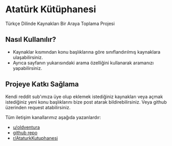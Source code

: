 # Atatürk Kütüphanesi
Türkçe Dilinde Kaynakları Bir Araya Toplama Projesi

## Nasıl Kullanılır?

* Kaynaklar kısmından konu başlıklarına göre sınıflandırılmış kaynaklara ulaşabilirsiniz.  
* Ayrıca sayfanın yukarısındaki arama özelliğini kullanarak aramanızı yapabilirsiniz.

## Projeye Katkı Sağlama

Kendi reddit sub'ımıza üye olup eklemek istediğiniz kaynakları veya açmak istediğiniz yeni konu başlıklarını bize post atarak bildirebilirsiniz. Veya github üzerinden request atabilirsiniz.

Tüm iletişim kanallarımız aşağıda yazanlardır:

- [u/oldventura](https://reddit.com/user/oldventura)  
- [github repo](https://github.com/oldventura/AtaturkKutuphanesi)  
- [r/AtaturkKutuphanesi](https://reddit.com/r/AtaturkKutuphanesi)  